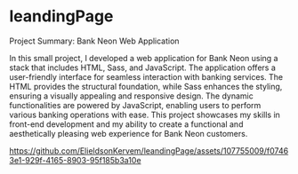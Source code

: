 # leandingPage

Project Summary: Bank Neon Web Application

In this small project, I developed a web application for Bank Neon using a stack that includes HTML, Sass, and JavaScript. The application offers a user-friendly interface for seamless interaction with banking 
services. The HTML provides the structural foundation, while Sass enhances the styling, ensuring a visually appealing and responsive design. The dynamic functionalities are powered by JavaScript, enabling users 
to perform various banking operations with ease. This project showcases my skills in front-end development and my ability to create a functional and aesthetically pleasing web experience for Bank Neon customers.



https://github.com/ElieldsonKervem/leandingPage/assets/107755009/f07463e1-929f-4165-8903-95f185b3a10e


